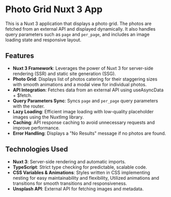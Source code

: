 # Photo Grid Nuxt 3 App

This is a Nuxt 3 application that displays a photo grid. The photos are fetched from an external API and displayed dynamically. It also handles query parameters such as `page` and `per_page`, and includes an image loading state and responsive layout.

## Features

- **Nuxt 3 Framework**: Leverages the power of Nuxt 3 for server-side rendering (SSR) and static site generation (SSG).
- **Photo Grid**: Displays list of photos catering for their staggering sizes with smooth animations and a modal view for individual photos.
- **API Integration**: Fetches data from an external API using useAsyncData + $fetch.
- **Query Parameters Sync**: Syncs `page` and `per_page` query parameters with the router.
- **Lazy Loading**: Efficient image loading with low-quality placeholder images using the NuxtImg library.
- **Caching**: API response caching to avoid unnecessary requests and improve performance.
- **Error Handling**: Displays a "No Results" message if no photos are found.

## Technologies Used

- **Nuxt 3**: Server-side rendering and automatic imports.
- **TypeScript**: Strict type checking for predictable, scalable code.
- **CSS Variables & Animations**: Styles written in CSS implementing nesting for easy maintainability and flexibility, Utilized animations and transitions for smooth transitions and responsiveness.
- **Unsplash API**: External API for fetching images and metadata.
